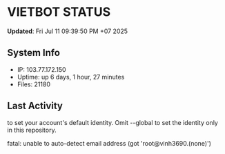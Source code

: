 # VIETBOT STATUS
**Updated**: Fri Jul 11 09:39:50 PM +07 2025

## System Info
- IP: 103.77.172.150
- Uptime: up 6 days, 1 hour, 27 minutes
- Files: 21180

## Last Activity

to set your account's default identity.
Omit --global to set the identity only in this repository.

fatal: unable to auto-detect email address (got 'root@vinh3690.(none)')
